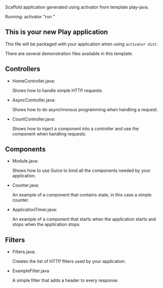 Scaffold application generated using activator from template play-java.

Running: activator "run <port>"


## This is your new Play application


This file will be packaged with your application when using `activator dist`.

There are several demonstration files available in this template.

## Controllers


- HomeController.java:

  Shows how to handle simple HTTP requests.

- AsyncController.java:

  Shows how to do asynchronous programming when handling a request.

- CountController.java:

  Shows how to inject a component into a controller and use the component when
  handling requests.

## Components


- Module.java:

  Shows how to use Guice to bind all the components needed by your application.

- Counter.java:

  An example of a component that contains state, in this case a simple counter.

- ApplicationTimer.java:

  An example of a component that starts when the application starts and stops
  when the application stops.

## Filters


- Filters.java:

  Creates the list of HTTP filters used by your application.

- ExampleFilter.java

  A simple filter that adds a header to every response.
